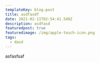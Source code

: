 ```yaml
---
templateKey: blog-post
title: asdfasdf
date: 2021-02-11T02:54:41.548Z
description: asdfasd
featuredpost: true
featuredimage: /img/apple-touch-icon.png
tags:
  - dasd
---
```

asfasfsaf
